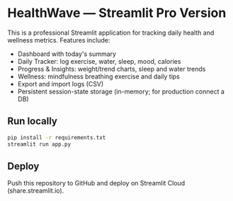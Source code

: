 # HealthWave — Streamlit Pro Version

This is a professional Streamlit application for tracking daily health and wellness metrics.
Features include:
- Dashboard with today's summary
- Daily Tracker: log exercise, water, sleep, mood, calories
- Progress & Insights: weight/trend charts, sleep and water trends
- Wellness: mindfulness breathing exercise and daily tips
- Export and import logs (CSV)
- Persistent session-state storage (in-memory; for production connect a DB)

## Run locally
```bash
pip install -r requirements.txt
streamlit run app.py
```

## Deploy
Push this repository to GitHub and deploy on Streamlit Cloud (share.streamlit.io).

